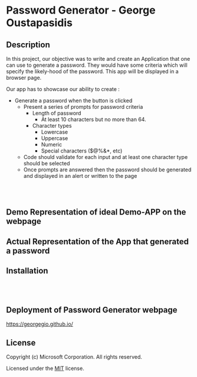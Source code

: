 # Password Generator - George Oustapasidis    


## Description

In this project, our objective was to write and create an Application that one can use to generate a password. They would have some criteria which will specify the likely-hood of the password. This app will be displayed in a browser page. 

Our app has to showcase our ability to create :

* Generate a password when the button is clicked
  * Present a series of prompts for password criteria
    * Length of password
      * At least 10 characters but no more than 64.
    * Character types
      * Lowercase
      * Uppercase
      * Numeric
      * Special characters ($@%&*, etc)
  * Code should validate for each input and at least one character type should be selected
  * Once prompts are answered then the password should be generated and displayed in an alert or written to the page

<br>
<br>

## Demo Representation of ideal Demo-APP on the webpage


## Actual Representation of the App that generated a password   



## Installation
  


<br>
<br>



## Deployment of Password Generator webpage
 
https://georgegio.github.io/  


## License
Copyright (c) Microsoft Corporation. All rights reserved.

Licensed under the [MIT](./LICENSE) license.


